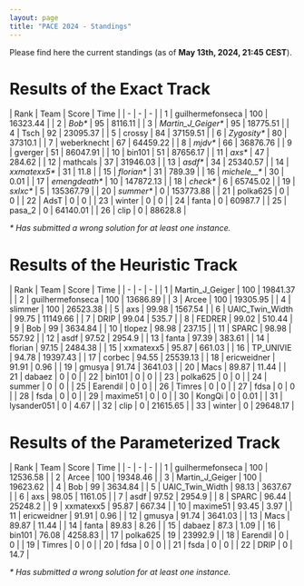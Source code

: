 ```yaml
---
layout: page 
title: "PACE 2024 - Standings"
---
```


Please find here the current standings (as of **May 13th, 2024, 21:45 CEST**).

# Results of the Exact Track
 
| Rank | Team | Score | Time |
| - | - | - |
| 1 | guilhermefonseca | 100 | 16323.44 |
| 2 | *Bob\** | 95 | 8116.11 |
| 3 | *Martin_J_Geiger\** | 95 | 18775.51 |
| 4 | Tsch | 92 | 23095.37 |
| 5 | crossy | 84 | 37159.51 |
| 6 | *Zygosity\** | 80 | 37310.1 |
| 7 | weberknecht | 67 | 64459.22 |
| 8 | *mjdv\** | 66 | 36876.76 |
| 9 | gverger | 51 | 86047.91 |
| 10 | bin101 | 51 | 87656.17 |
| 11 | *axs\** | 47 | 284.62 |
| 12 | mathcals | 37 | 31946.03 |
| 13 | *asdf\** | 34 | 25340.57 |
| 14 | *xxmatexx5\** | 31 | 11.8 |
| 15 | *florian\** | 31 | 789.39 |
| 16 | *michele__\** | 30 | 0.01 |
| 17 | *emengdeath\** | 10 | 147872.13 |
| 18 | *check\** | 6 | 65745.02 |
| 19 | *sxlxc\** | 5 | 135367.79 |
| 20 | *summer\** | 0 | 153773.88 |
| 21 | polka625 | 0 | 0 |
| 22 | AdsT | 0 | 0 |
| 23 | winter | 0 | 0 |
| 24 | fanta | 0 | 60987.7 |
| 25 | pasa_2 | 0 | 64140.01 |
| 26 | clip | 0 | 88628.8 |

*\* Has submitted a wrong solution for at least one instance.*

# Results of the Heuristic Track
 
| Rank | Team | Score | Time |
| - | - | - |
| 1 | Martin_J_Geiger | 100 | 19841.37 |
| 2 | guilhermefonseca | 100 | 13686.89 |
| 3 | Arcee | 100 | 19305.95 |
| 4 | slimmer | 100 | 26523.38 |
| 5 | axs | 99.98 | 1567.54 |
| 6 | UAIC_Twin_Width | 99.75 | 11149.66 |
| 7 | DRIP | 99.04 | 535.7 |
| 8 | FEDRER | 99.02 | 510.44 |
| 9 | Bob | 99 | 3634.84 |
| 10 | tlopez | 98.98 | 237.15 |
| 11 | SPARC | 98.98 | 557.92 |
| 12 | asdf | 97.52 | 2954.9 |
| 13 | fanta | 97.39 | 383.61 |
| 14 | florian | 97.15 | 2484.38 |
| 15 | xxmatexx5 | 95.87 | 661.03 |
| 16 | TP_UNIVIE | 94.78 | 19397.43 |
| 17 | corbec | 94.55 | 25539.13 |
| 18 | ericweidner | 91.91 | 0.96 |
| 19 | gmusya | 91.74 | 3641.03 |
| 20 | Macs | 89.87 | 11.44 |
| 21 | dabaez | 0 | 0 |
| 22 | bin101 | 0 | 0 |
| 23 | polka625 | 0 | 0 |
| 24 | summer | 0 | 0 |
| 25 | Earendil | 0 | 0 |
| 26 | Timres | 0 | 0 |
| 27 | fdsa | 0 | 0 |
| 28 | fsda | 0 | 0 |
| 29 | maxime51 | 0 | 0 |
| 30 | KongQi | 0 | 0.01 |
| 31 | lysander051 | 0 | 4.67 |
| 32 | clip | 0 | 21615.65 |
| 33 | winter | 0 | 29648.17 |

# Results of the Parameterized Track
 
| Rank | Team | Score | Time |
| - | - | - |
| 1 | guilhermefonseca | 100 | 12536.58 |
| 2 | Arcee | 100 | 19348.46 |
| 3 | Martin_J_Geiger | 100 | 19623.62 |
| 4 | Bob | 99 | 3634.84 |
| 5 | UAIC_Twin_Width | 98.13 | 3637.67 |
| 6 | axs | 98.05 | 1161.05 |
| 7 | asdf | 97.52 | 2954.9 |
| 8 | SPARC | 96.44 | 25248.2 |
| 9 | xxmatexx5 | 95.87 | 667.34 |
| 10 | maxime51 | 93.45 | 3.97 |
| 11 | ericweidner | 91.91 | 0.96 |
| 12 | gmusya | 91.74 | 3641.03 |
| 13 | Macs | 89.87 | 11.44 |
| 14 | fanta | 89.83 | 8.26 |
| 15 | dabaez | 87.3 | 1.09 |
| 16 | bin101 | 76.08 | 4258.83 |
| 17 | polka625 | 19 | 23992.9 |
| 18 | Earendil | 0 | 0 |
| 19 | Timres | 0 | 0 |
| 20 | fdsa | 0 | 0 |
| 21 | fsda | 0 | 0 |
| 22 | DRIP | 0 | 14.7 |

*\* Has submitted a wrong solution for at least one instance.*
